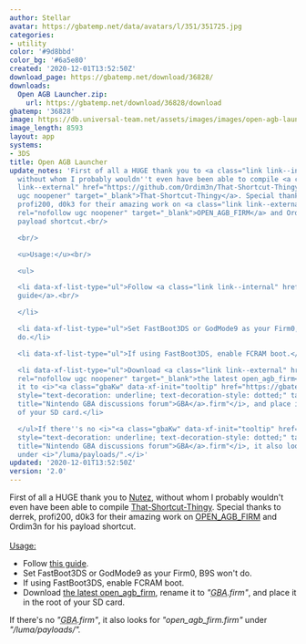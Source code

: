 ```yaml
---
author: Stellar
avatar: https://gbatemp.net/data/avatars/l/351/351725.jpg
categories:
- utility
color: '#9d8bbd'
color_bg: '#6a5e80'
created: '2020-12-01T13:52:50Z'
download_page: https://gbatemp.net/download/36828/
downloads:
  Open AGB Launcher.zip:
    url: https://gbatemp.net/download/36828/download
gbatemp: '36828'
image: https://db.universal-team.net/assets/images/images/open-agb-launcher.png
image_length: 8593
layout: app
systems:
- 3DS
title: Open AGB Launcher
update_notes: 'First of all a HUGE thank you to <a class="link link--internal" href="https://gbatemp.net/members/nutez.439371/">Nutez</a>,
  without whom I probably wouldn''t even have been able to compile <a class="link
  link--external" href="https://github.com/Ordim3n/That-Shortcut-Thingy" rel="nofollow
  ugc noopener" target="_blank">That-Shortcut-Thingy</a>. Special thanks to derrek,
  profi200, d0k3 for their amazing work on <a class="link link--external" href="https://github.com/profi200/open_agb_firm"
  rel="nofollow ugc noopener" target="_blank">OPEN_AGB_FIRM</a> and Ordim3n for his
  payload shortcut.<br/>

  <br/>

  <u>Usage:</u><br/>

  <ul>

  <li data-xf-list-type="ul">Follow <a class="link link--internal" href="https://gbatemp.net/threads/open_agb_firm-discussion-thread.570844/#post-9149895">this
  guide</a>.<br/>

  </li>

  <li data-xf-list-type="ul">Set FastBoot3DS or GodMode9 as your Firm0, B9S won''t
  do.</li>

  <li data-xf-list-type="ul">If using FastBoot3DS, enable FCRAM boot.</li>

  <li data-xf-list-type="ul">Download <a class="link link--external" href="https://github.com/profi200/open_agb_firm/releases/latest"
  rel="nofollow ugc noopener" target="_blank">the latest open_agb_firm</a>, rename
  it to <i>"<a class="gbaKw" data-xf-init="tooltip" href="https://gbatemp.net/forums/nintendo-gba.339/"
  style="text-decoration: underline; text-decoration-style: dotted;" target="_blank"
  title="Nintendo GBA discussions forum">GBA</a>.firm"</i>, and place it in the root
  of your SD card.</li>

  </ul>If there''s no <i>"<a class="gbaKw" data-xf-init="tooltip" href="https://gbatemp.net/forums/nintendo-gba.339/"
  style="text-decoration: underline; text-decoration-style: dotted;" target="_blank"
  title="Nintendo GBA discussions forum">GBA</a>.firm"</i>, it also looks for <i>"open_agb_firm.firm"</i>
  under <i>"/luma/payloads/".</i>'
updated: '2020-12-01T13:52:50Z'
version: '2.0'
---
```

First of all a HUGE thank you to <a class="link link--internal" href="https://gbatemp.net/members/nutez.439371/">Nutez</a>, without whom I probably wouldn't even have been able to compile <a class="link link--external" href="https://github.com/Ordim3n/That-Shortcut-Thingy" rel="nofollow ugc noopener" target="_blank">That-Shortcut-Thingy</a>. Special thanks to derrek, profi200, d0k3 for their amazing work on <a class="link link--external" href="https://github.com/profi200/open_agb_firm" rel="nofollow ugc noopener" target="_blank">OPEN_AGB_FIRM</a> and Ordim3n for his payload shortcut.<br/>
<br/>
<u>Usage:</u><br/>
<ul>
<li data-xf-list-type="ul">Follow <a class="link link--internal" href="https://gbatemp.net/threads/open_agb_firm-discussion-thread.570844/#post-9149895">this guide</a>.<br/>
</li>
<li data-xf-list-type="ul">Set FastBoot3DS or GodMode9 as your Firm0, B9S won't do.</li>
<li data-xf-list-type="ul">If using FastBoot3DS, enable FCRAM boot.</li>
<li data-xf-list-type="ul">Download <a class="link link--external" href="https://github.com/profi200/open_agb_firm/releases/latest" rel="nofollow ugc noopener" target="_blank">the latest open_agb_firm</a>, rename it to <i>"<a class="gbaKw" data-xf-init="tooltip" href="https://gbatemp.net/forums/nintendo-gba.339/" style="text-decoration: underline; text-decoration-style: dotted;" target="_blank" title="Nintendo GBA discussions forum">GBA</a>.firm"</i>, and place it in the root of your SD card.</li>
</ul>If there's no <i>"<a class="gbaKw" data-xf-init="tooltip" href="https://gbatemp.net/forums/nintendo-gba.339/" style="text-decoration: underline; text-decoration-style: dotted;" target="_blank" title="Nintendo GBA discussions forum">GBA</a>.firm"</i>, it also looks for <i>"open_agb_firm.firm"</i> under <i>"/luma/payloads/".</i>